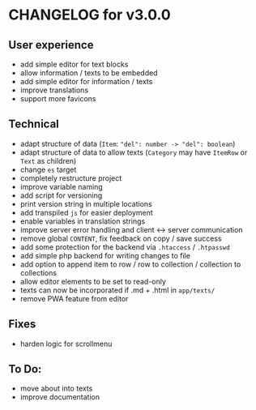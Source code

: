 # CHANGELOG for v3.0.0

## User experience

* add simple editor for text blocks
* allow information / texts to be embedded
* add simple editor for information / texts
* improve translations
* support more favicons

## Technical

* adapt structure of data (`Item`: `"del": number -> "del": boolean`)
* adapt structure of data to allow texts (`Category` may have `ItemRow` or `Text` as children)
* change `es` target
* completely restructure project
* improve variable naming
* add script for versioning
* print version string in multiple locations
* add transpiled `js` for easier deployment
* enable variables in translation strings
* improve server error handling and client <-> server communication
* remove global `CONTENT`, fix feedback on copy / save success
* add some protection for the backend via `.htaccess` / `.htpasswd`
* add simple php backend for writing changes to file
* add option to append item to row / row to collection / collection to collections
* allow editor elements to be set to read-only
* texts can now be incorporated if .md + .html in `app/texts/`
* remove PWA feature from editor

## Fixes

* harden logic for scrollmenu

## To Do:

* move about into texts
* improve documentation
